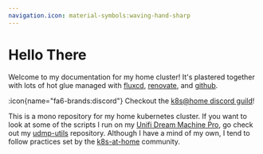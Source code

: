```yaml
---
navigation.icon: material-symbols:waving-hand-sharp
---
```


# Hello There

Welcome to my documentation for my home cluster!
It's plastered together with lots of hot glue managed with [fluxcd](https://fluxcd.io), [renovate](https://renovatebot.com), and [github](https://github.com).

:icon{name="fa6-brands:discord"} Checkout the [k8s@home discord guild](https://discord.gg/k8s-at-home)!

This is a mono repository for my home kubernetes cluster. If you want to look at some of the scripts I run on my [Unifi Dream Machine Pro](https://store.ui.com/collections/unifi-network-unifi-os-consoles/products/udm-pro), go check out my [udmp-utils](https://github.com/Kashalls/udmp-utils) repository. Although I have a mind of my own, I tend to follow practices set by the [k8s-at-home](https://github.com/topics/k8s-at-home) community.
